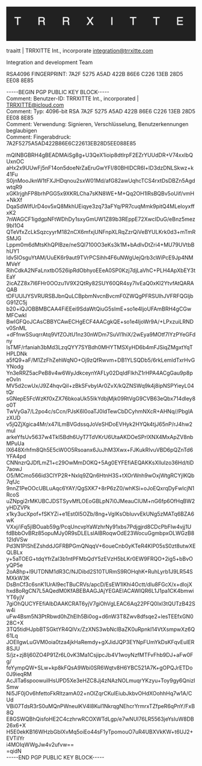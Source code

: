 ![image](https://raw.githubusercontent.com/TRRXITTE/SIGNATURES/main/TRRXITTE.png)

traaitt | TRRXITTE Int., incorporate
integration@trrxitte.com

Integration and development Team

RSA4096 FINGERPRINT: 7A2F 5275 A5AD 422B 86E6 C226 13EB 28D5 EE08 8E85

-----BEGIN PGP PUBLIC KEY BLOCK-----  
Comment: Benutzer-ID: TRRXITTE Int., incorporated | TRRXITTE@icloud.com  
Comment: Typ: 4096-bit RSA 7A2F 5275 A5AD 422B 86E6 C226 13EB 28D5 EE08 8E85  
Comment: Verwendung: Signieren, Verschlüsselung, Benutzerkennungen beglaubigen  
Comment: Fingerabdruck: 7A2F5275A5AD422B86E6C22613EB28D5EE088E85  

mQINBGBRH4gBEADMAiSg8g+U3QeX1ioip8dtIrpF2EZrYUUdDR+V74xxIbQUxnOC
aHx2x9UUwFj5nF14on5doeNrZaEruGwYFI/80BHIDCR6l+ID3dzDNLSkwz+k41Fu
S0jnMooJknW1tFXJHDqnou2sxW01Md/afG82awUqhcTCS4rxtDsDBZn5AgdwtqR9
xGKIrjghFP8brhPGG5x9XKRLCha7sKN8WE+M+Qq2OH1lRsBQBv5oUif/vmH+NkXf
DqaSdWlfUrD4ov5xQ8MkhUEiqye3zq73aFYq/PR7cuqMmk9pitQ4MLeIoyxffxK2
7nWAGCF1igdgpNFtWDhDy1sxyGmUW1Z89b3REppE72XwcIDuG/eBnz5mez9bI1O4
QTeVfxZcLkSqzcyyrM182nCX6mfxjUNFnpXLRqZzrQiVeBYULKrk0d3+mTmRSMJG
Lppm0m6dMtsKhQPlBze/neSQl7100O3eKs3k1M+bAdIvDtZri4+MU79UVtbBhUY1
ldv5IOsguYtAM/UuEK6r9aut9TVrPCSihh4F6uNWgUejQrb3cWiPcE9Jp4NMMVeY
RihCdkA2NFaLnxtbO526ipRdObhyoEEeA0SP0Kzj7djLaVhC+PLH4ApXbEY3tEaY
2icAZZ8x7I6FHr0OOzu1V9X2QtRy82SUY60QR4sy7IvEaQ0xKl2YtvfAtQARAQAB
tDFUUlJYSVRURSBJbnQuLCBpbmNvcnBvcmF0ZWQgPFRSUlhJVFRFQGljbG91ZC5j
b20+iQJOBBMBCAA4FiEEei9SdaWtQiuG5sImE+so1e4IjoUFAmBRH4gCGwMFCwkI
BwIGFQoJCAsCBBYCAwECHgECF4AACgkQE+so1e4IjoWr9A/+LPxzuiLRNDv0SnML
+dFfnwSSuqrrAtq9VfZOJtU1nz30nWDm7SuVl1hiX/2wEya9MOtf7lYzPYeGFdny
lsTMF/rfaniah3bMd3LzqQYY7SYBdh0MHYTMSXyHD6b4mFJSiqZMgxtYqTHPLDNk
a5fQ9+aF/M1ZzFhZehWqNO+Oj9zQfRwvm+DB1YLSQDb5/6rkLemldTxrHvGYNodg
Yn3eRRZ5acPeB8v4w6WyJdkceynYAFLy02DqIdFIkhZ1rHPA4ACgGau9p8peOvIn
MV5d2cwUx/J9Z4hqvQiI+zBkSFvbyIAr0ZvX/kQZNSWq9k4j8ipNSPYieyL04tQr
sGNepE5FcWzKf0xZX76bkoaUk55IkYdbjMjk09RtVgG9CVB63eQbx714dley8o0T
TwVyGa7/L2po4c/sCcn/PJsK6l0oaTJ0ldTewCbDCyhmNXcR+AHNq//PbglAzXUD
v5jQZjXgica4Mr/x47ILmBVGdssqJoVeSHDoEVHyk2HYQk4tjJ65nP/rJ4hw2muI
arkeYfsUv5637w4TkI5Bdh6UyT7TdVKrU6UtaAKDOeSPrlXNX4MxApZV8nbMPuUa
lX648Xrhfm8Qh5E5cW0O5Rsoanx6JuJhM3Xwx+FJKukRIvuVBD6pQZnTd6YFA4pd
CNNnzrQJDfLmZ1+c29OwMmDOKQ+5Ag0EYFEfiAEQAKKsXlluIzo36Hd/tiD7aowJ
O5/MCmo566id3ClYP2R+Nxlq9ZQn6HtnH3S+tXOrWnh9wOxjWtgRCYjIKQb7qfJc
9nnZ1PeOOcUBLuAqc6YAY/QgSXK7+8rP6zZ0/whKSi+oJoEQxrqDyFwIcjN1RcoS
uZNpgi2rMKUBCJDSTSyvMfLOEoGBLpN7i0JMeauClUM+nG6fp6OfHqBW2yHDZVPk
x1ky3ucXpof+fSKYZi+e1Est0I5OZb/8ng+VgIKsObIuvvEkUNg5zMATq6BZA6wK
VXxj/iFq5jIBOuab59g/PcqUncvpYaWzhrNy91xbs7Pdjgjrd8CDcPbFIw4vjj1U
fdBbbOvBRz85opuMJy0R9sDLELslAlBRoqwOdE23WocuGgmbpxOLWGzB812IdVSw
Pd3N1PlShEZshddJGFRBPGmQNqqV+6oueCnb0yKTeR4KIP05sS0zt8utwXEQLBLx
y+5aTOEG+tdqYfrZaI3b1ntPFMbQdY5zEVzH5bLKr0EW9FRQO+2ig5+bBvOyQP5e
2oA8hp+l9UTDNM1dR3C/NJDibd2S10TURmS9ROHqhK+RuhLyrb1J9LR54SMXkW3K
DsBnCf3c6snK1UrAl9ecTBuCRVs/apcD/EsEW1lKhi4Octt/dIu8FGcX/x+dlojX
hxd8oRgCN7L5AQedM0KfABEBAAGJAjYEGAEIACAWIQR6L1J1pa1CK4bmwiYT6yjV
7giOhQUCYFEfiAIbDAAKCRAT6yjV7giOhVgLEAC6Aq22PFQ0Ixl3tQUTzB42Sw4i
uFw4Bsm5N3PtRbwd0hZhElh5Bi0og+d6nW3T8Zwv8dfsqe2+lesTEEfxGN028C+X
3TQ5tidHJpbBTSGktYR4QlVx/ZzXNS3wbNclBaZK0uRpnkI14VtXsmpwXz6Q61Lq
JOEllgwLuGVM0oia0tza4jkHaRemdy+gXJidJQP3EYNpFUmYkDsKFqvEuIER8SJU
S/jz+zj8Ij60ZO4P91Zr6L0vK3Ma1CsjipcJb4V1woyNzfMTFvFhb9DJ+aFw0Fg/
feYympQW+SLw+kp8kFQsA9Wbi0SR6Wqtv8H6YBC521A7K+gOPQJrETDo0J9ieqRM
AcJITa6spoowuiIHsUPD5Xe3eHZC8Jj4zNAzNOLmuqrYKzyu+Toy9gy6QnizISmw
Ni5JF0jOv6hfettoFkRltzamA02+nOlZqrCKuIEiubJkbvOHdXOohhHq7w1A/CUd
VBi07TdsR3rS0uMQnPWneulKV4I8Kul1NkrqgNEhcrYrmrxTZfpeR6qPnY/FxB8Q
E8GSWQBhQisfoHE2C4czhrwRCOXWTdLgp/e7wNUI76LR5563jeYsIuW8DB26x6+X
H5E0ekKB16WHzbGbIXvMq5oiEo44sF1yTpomouO7uR4UBXVkKW+t6UJ2+EVTilYr  
i4MOIqWWgJw4v2ufvw==  
=qidN  
-----END PGP PUBLIC KEY BLOCK-----